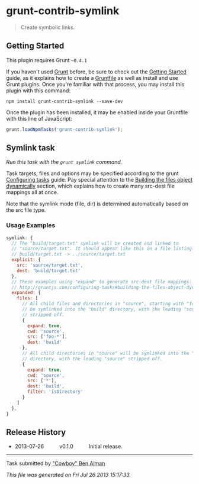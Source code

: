 # grunt-contrib-symlink

> Create symbolic links.



## Getting Started
This plugin requires Grunt `~0.4.1`

If you haven't used [Grunt](http://gruntjs.com/) before, be sure to check out the [Getting Started](http://gruntjs.com/getting-started) guide, as it explains how to create a [Gruntfile](http://gruntjs.com/sample-gruntfile) as well as install and use Grunt plugins. Once you're familiar with that process, you may install this plugin with this command:

```shell
npm install grunt-contrib-symlink --save-dev
```

Once the plugin has been installed, it may be enabled inside your Gruntfile with this line of JavaScript:

```js
grunt.loadNpmTasks('grunt-contrib-symlink');
```




## Symlink task
_Run this task with the `grunt symlink` command._

Task targets, files and options may be specified according to the grunt [Configuring tasks](http://gruntjs.com/configuring-tasks) guide. Pay special attention to the [Building the files object dynamically](http://gruntjs.com/configuring-tasks#building-the-files-object-dynamically) section, which explains how to create many src-dest file mappings all at once.

Note that the symlink mode (file, dir) is determined automatically based on the src file type.


### Usage Examples

```js
symlink: {
  // The "build/target.txt" symlink will be created and linked to
  // "source/target.txt". It should appear like this in a file listing:
  // build/target.txt -> ../source/target.txt
  explicit: {
    src: 'source/target.txt',
    dest: 'build/target.txt'
  },
  // These examples using "expand" to generate src-dest file mappings:
  // http://gruntjs.com/configuring-tasks#building-the-files-object-dynamically
  expanded: {
    files: [
      // All child files and directories in "source", starting with "foo-" will
      // be symlinked into the "build" directory, with the leading "source"
      // stripped off.
      {
        expand: true,
        cwd: 'source',
        src: ['foo-*'],
        dest: 'build'
      },
      // All child directories in "source" will be symlinked into the "build"
      // directory, with the leading "source" stripped off.
      {
        expand: true,
        cwd: 'source',
        src: ['*'],
        dest: 'build',
        filter: 'isDirectory'
      }
    ]
  },
}
```


## Release History

 * 2013-07-26   v0.1.0   Initial release.

---

Task submitted by ["Cowboy" Ben Alman](http://benalman.com/)

*This file was generated on Fri Jul 26 2013 15:17:33.*
